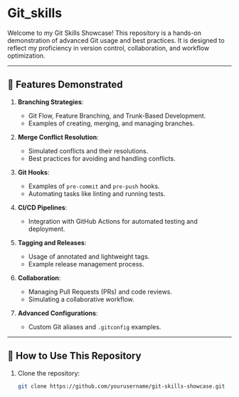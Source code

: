 # Git_skills

Welcome to my Git Skills Showcase! This repository is a hands-on demonstration of advanced Git usage and best practices. 
It is designed to reflect my proficiency in version control, collaboration, and workflow optimization.

---

## 🌟 Features Demonstrated

1. **Branching Strategies**:
   - Git Flow, Feature Branching, and Trunk-Based Development.
   - Examples of creating, merging, and managing branches.

2. **Merge Conflict Resolution**:
   - Simulated conflicts and their resolutions.
   - Best practices for avoiding and handling conflicts.

3. **Git Hooks**:
   - Examples of `pre-commit` and `pre-push` hooks.
   - Automating tasks like linting and running tests.

4. **CI/CD Pipelines**:
   - Integration with GitHub Actions for automated testing and deployment.

5. **Tagging and Releases**:
   - Usage of annotated and lightweight tags.
   - Example release management process.

6. **Collaboration**:
   - Managing Pull Requests (PRs) and code reviews.
   - Simulating a collaborative workflow.

7. **Advanced Configurations**:
   - Custom Git aliases and `.gitconfig` examples.

---

## 🚀 How to Use This Repository

1. Clone the repository:
   ```bash
   git clone https://github.com/yourusername/git-skills-showcase.git
